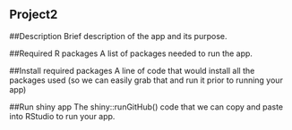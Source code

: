 ## Project2

##Description
Brief description of the app and its purpose.

##Required R packages
A list of packages needed to run the app.

##Install required packages
A line of code that would install all the packages used (so we can easily grab that and run it prior to
running your app)

##Run shiny app
The shiny::runGitHub() code that we can copy and paste into RStudio to run your app.
